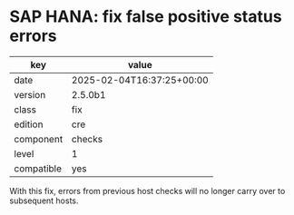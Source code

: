 [//]: # (werk v2)
# SAP HANA: fix false positive status errors

key        | value
---------- | ---
date       | 2025-02-04T16:37:25+00:00
version    | 2.5.0b1
class      | fix
edition    | cre
component  | checks
level      | 1
compatible | yes

With this fix, errors from previous host checks will no longer carry over to subsequent hosts.
